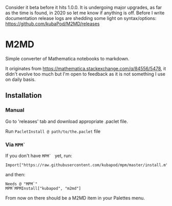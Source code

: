 Consider it beta before it hits 1.0.0. It is undergoing major upgrades, as far as the time is found, in 2020 so let me know if anything is off. Before I write documentation release logs are shedding some light on syntax/options: https://github.com/kubaPod/M2MD/releases

# M2MD

Simple converter of Mathematica notebooks to markdown.

It originates from https://mathematica.stackexchange.com/q/84556/5478, it didn't evolve too much but I'm open to feedback as it is not something I use on daily basis.

## Installation
 
### Manual
 
   Go to 'releases' tab and download appropriate .paclet file.
    
   Run `PacletInstall @ path/to/the.paclet` file
   
### Via ``MPM` ``
   
If you don't have ``MPM` `` yet, run:
   
    Import["https://raw.githubusercontent.com/kubapod/mpm/master/install.m"]
   
and then:
   
    Needs @ "MPM`"    
    MPM`MPMInstall["kubapod", "m2md"]
    
From now on there should be a M2MD item in your Palettes menu.     
